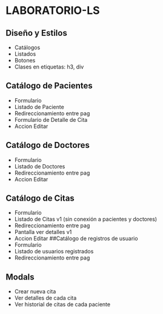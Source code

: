 # LABORATORIO-LS
## Diseño y Estilos
* Catálogos
* Listados
* Botones
* Clases en etiquetas: h3, div
## Catálogo de Pacientes
* Formulario
* Listado de Paciente
* Redireccionamiento entre pag
* Formulario de Detalle de Cita
* Accion Editar
## Catálogo de Doctores
* Formulario
* Listado de Doctores
* Redireccionamiento entre pag
* Accion Editar
## Catálogo de Citas
* Formulario
* Listado de Citas v1 (sin conexión a pacientes y doctores)
* Redireccionamiento entre pag
* Pantalla ver detalles v1
* Accion Editar
##Catálogo de registros de usuario
* Formulario
* Listado de usuarios registrados
* Redireccionamiento entre pag
## Modals
* Crear nueva cita
* Ver detalles de cada cita
* Ver historial de citas de cada paciente

